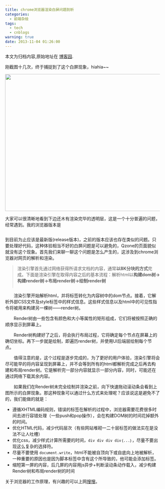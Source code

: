 ```yaml
---
title: chrome浏览器渲染白屏问题剖析
categories:
  - 前端杂烩
tags:
  - tech
  - cnblogs
warning: true
date: 2013-11-04 01:26:00
---
```


<div class="history-article">本文为归档内容,原始地址在 <a href="http://www.cnblogs.com/hustskyking/archive/2013/11/04/white-screen-in-chrome.html" target="_blank">博客园</a>.</div>

<p>刚截图十几次，终于捕捉到了这个白屏现象，hiahia~~</p>
<p><img src="http://images.cnitblog.com/blog/387325/201311/04131830-4cf27759a6e8428786bc2edd4fc9a479.jpg" alt="" width="855" height="445"></p>
<p>大家可以很清晰地看到下边还木有渲染完毕的透明层，这是一个十分普遍的问题，经常遇到。我的浏览器版本是</p>
<p><img src="http://images.cnitblog.com/blog/387325/201311/04131852-5b23b655bc6945fa9b44a2ec30477970.jpg" alt=""></p>
<p>到目前为止应该是最新版(release版本)，之前的版本应该也存在类似的问题。只要处理好代码，这种体验相当不好的白屏问题是可以避免的，Qzone的页面貌似就没有这个现象。首先我们来聊一聊这个问题是怎么产生的，这涉及到chrome浏览器对网页的解析和渲染。</p>
<blockquote>
<p>渲染引擎首先通过网络获得所请求文档的内容，通常<strong>以8K分块的方式</strong>完成。下面是渲染引擎在取得内容之后的基本流程：解析html以<strong>构建dom树-&gt;构建render树-&gt;布局render树-&gt;绘制render树</strong></p>
<p><img src="http://images.cnitblog.com/blog/387325/201311/04131906-c540e43cdc124640987ac5c4830fbe43.png" alt=""></p>

</blockquote>


<p>　　渲染引擎开始解析html，并将标签转化为内容树中的dom节点。接着，它解析外部CSS文件及style标签中的样式信息。这些样式信息以及html中的可见性指令将被用来构建另一棵树&mdash;&mdash;render树。</p>
<p>　　Render树由一些包含有颜色和大小等属性的矩形组成，它们将被按照正确的顺序显示到屏幕上。</p>
<p>　　Render树构建好了之后，将会执行布局过程，它将确定每个节点在屏幕上的确切坐标。再下一步就是绘制，即遍历render树，并使用UI后端层绘制每个节点。</p>
<p>　　值得注意的是，这个过程是逐步完成的，为了更好的用户体验，渲染引擎将会尽可能早的将内容呈现到屏幕上，并不会等到所有的html都解析完成之后再去构建和布局render树。它是解析完一部分内容就显示一部分内容，同时，可能还在通过网络下载其余内容。</p>
<p>　　如果我们在Render树未完全绘制并渲染之前，向下快速拖动滚动条会看到上图所示的白屏现象。那这种现象可以通过什么方式来处理呢？应该说这是避免不了的，我们能做的就是：</p>
<ul>
<li>遵循XHTML编码规则，错误的标签在解析的过程中，浏览器需要花费很多时间去进行容错处理（一些push和pop操作），会在构建DOM树的时间花掉额外的时间。</li>
<li>优化HTML代码，减少代码层次（有些网站堆砌一二十层标签的做法实在是没法不让人吐槽）<img src="http://images.cnitblog.com/blog/387325/201311/04131918-9b6922039228486a849672bbf9a64739.jpg" alt=""></li>
<li>优化css，减少样式计算所需要的时间，<code>div div div div｛...｝</code>，尽量不要出现这么复杂的选择符。</li>
<li>尽量不要使用 <code>document.write</code>，html不能被自顶向下或自底向上地被解析，一种重要的原因也是因为脚本标签中含有这个所导致的，他可能会添加标签。</li>
<li>缩短第一屏的内容，后几屏的内容用js异步+判断滚动条动作载入，减少构建Render树和布局render树的时间</li>

</ul>
<p>关于浏览器的工作原理，有兴趣的可以上网<a href="//www.google.com.hk/search?q=%E6%B5%8F%E8%A7%88%E5%99%A8%E7%9A%84%E5%B7%A5%E4%BD%9C%E5%8E%9F%E7%90%86" target="_blank">搜搜</a>。</p>

